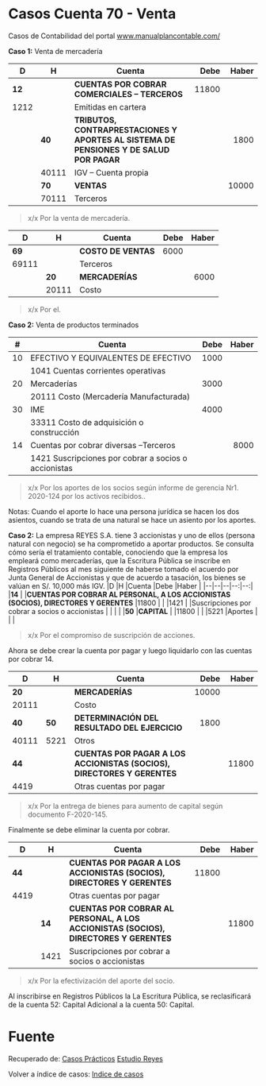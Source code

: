 
# Casos Cuenta 70 - Venta
Casos de Contabilidad del portal www.manualplancontable.com/

**Caso 1:** Venta de mercadería

|D	|H	|Cuenta	|Debe	|Haber	|
|--|--|--|--:|--:|					
|**12**	|	|**CUENTAS POR COBRAR COMERCIALES – TERCEROS**	|11800	|	|
|1212	|	|Emitidas en cartera	|	|	|
|	|**40**	|**TRIBUTOS, CONTRAPRESTACIONES Y APORTES AL SISTEMA DE PENSIONES Y DE SALUD POR PAGAR**	|	|1800	|
|	|40111	|IGV – Cuenta propia	|	|	|
|	|**70**	|**VENTAS**	|	|10000	|
|	|70111	|Terceros	|	|	|

> x/x Por la venta de mercadería.

|D	|H	|Cuenta	|Debe	|Haber	|
|--|--|--|--:|--:|					
|**69**	|	|**COSTO DE VENTAS**	|6000	|	|
|69111	|	|Terceros	|	|	|
|	|**20**	|**MERCADERÍAS**	|	|6000	|
|	|20111	|Costo	|	|	|

> x/x Por el.



**Caso 2:** Venta de productos terminados

| # | Cuenta | Debe | Haber |
|--|--|--:|--:|
| 10| EFECTIVO Y EQUIVALENTES DE EFECTIVO     | 1000 |  | 
| | 1041 Cuentas corrientes operativas     |  |  |  
| 20| Mercaderías     | 3000 |  | 
| | 20111 Costo (Mercadería Manufacturada)     |  |  | 
| 30| IME     | 4000 |  | 
| |33311 Costo de adquisición o construcción     |  |  | 
| 14 | Cuentas por cobrar diversas –Terceros    |  | 8000 | 
|  | 1421 Suscripciones por cobrar a socios o accionistas    |  |  | 

> x/x Por los aportes de los socios según informe de gerencia Nr1. 2020-124 por los activos recibidos..

Notas: Cuando el aporte lo hace una persona jurídica se hacen los dos asientos, cuando se trata de una natural se hace un asiento por los aportes.

**Caso 2:** La empresa REYES S.A. tiene 3 accionistas y uno de ellos (persona natural con negocio) se ha comprometido a aportar productos. Se consulta cómo sería el tratamiento contable, conociendo que la empresa los empleará como mercaderías, que la Escritura Pública se inscribe en Registros Públicos al mes siguiente de haberse tomado el acuerdo por Junta General de Accionistas y que de acuerdo a tasación, los bienes se valúan en S/. 10,000 más IGV.
|D	|H	|Cuenta	|Debe	|Haber	|
|--|--|--|--:|--:|					
|**14**	|	|**CUENTAS POR COBRAR AL PERSONAL, A LOS ACCIONISTAS (SOCIOS), DIRECTORES Y GERENTES**	|11800	|	|
|1421	|	|Suscripciones por cobrar a socios o accionistas	|	|	|
|	|**50**	|**CAPITAL**	|	|11800	|
|	|5221	|Aportes	|	|	|

> x/x Por el compromiso de suscripción de acciones.

Ahora se debe crear la cuenta por pagar y luego liquidarlo con las cuentas por cobrar 14.

|D	|H	|Cuenta	|Debe	|Haber	|
|--|--|--|--:|--:|					
|**20**	|	|**MERCADERÍAS**	|10000	|	|
|20111	|	|Costo	|	|	|
|**40**	|**50**	|****DETERMINACIÓN DEL RESULTADO DEL EJERCICIO****	|1800	|	|
|40111	|5221	|Otros	|	|	|
|**44**	|	|**CUENTAS POR PAGAR A LOS ACCIONISTAS (SOCIOS), DIRECTORES Y GERENTES**	|	|11800	|
|4419	|	|Otras cuentas por pagar	|	|	|

> x/x Por la entrega de bienes para aumento de capital según documento F-2020-145.

Finalmente se debe eliminar la cuenta por cobrar.

|D	|H	|Cuenta	|Debe	|Haber	|
|--|--|--|--:|--:|					
|**44**	|	|**CUENTAS POR PAGAR A LOS ACCIONISTAS (SOCIOS), DIRECTORES Y GERENTES**	|11800	|	|
|4419	|	|Otras cuentas por pagar	|	|	|
|	|**14**	|**CUENTAS POR COBRAR AL PERSONAL, A LOS ACCIONISTAS (SOCIOS), DIRECTORES Y GERENTES**	|	|11800	|
|	|1421	|Suscripciones por cobrar a socios o accionistas	|	|	|

> x/x Por la efectivización del aporte del socio.

Al inscribirse en Registros Públicos la La Escritura Pública, se reclasificará de la cuenta 52: Capital Adicional a la cuenta 50: Capital. 

# Fuente
Recuperado de:
[Casos Prácticos](https://es.slideshare.net/helmeraceroflores/asientos-contablescasospracticos-105066500)
[Estudio Reyes](https://guiatributariaperu.com/2019/09/01/pcge-2020-asiento-contable-%E2%9C%94%EF%B8%8Fcuenta-14-aporte-de-capital-en-bienes-muebles/)

Volver a índice de casos: [Indice de casos](../README.md) 
<!--stackedit_data:
eyJoaXN0b3J5IjpbMjAwMjc3MDc5MywtMjYyMTkwODQxLDMyNz
IwNjU0NF19
-->
